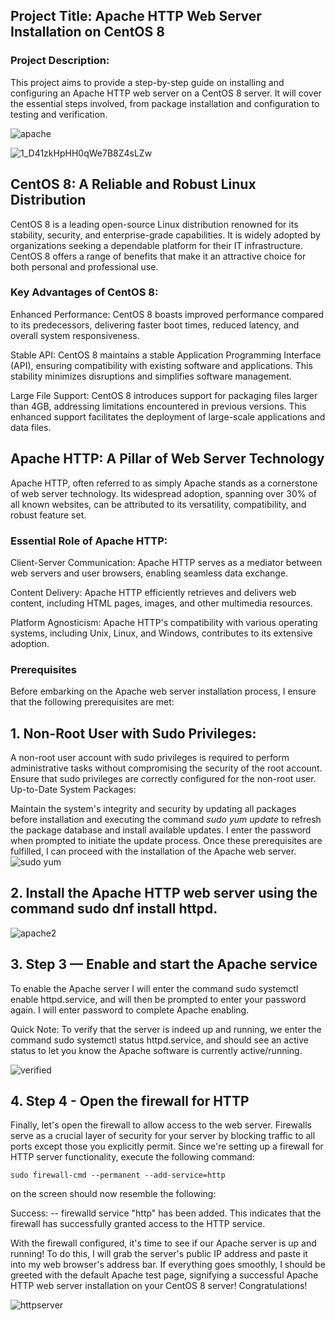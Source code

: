 ## Project Title: Apache HTTP Web Server Installation on CentOS 8

### Project Description:

 This project aims to provide a step-by-step guide on installing and configuring an Apache HTTP web server on a CentOS 8 server. It will cover the essential steps involved, from package installation and configuration to testing and verification.

![apache](https://github.com/owootomo/Devops-Project/assets/144632027/24702ea8-2b89-4849-baac-96ea37aee152)

![1_D41zkHpHH0qWe7B8Z4sLZw](https://github.com/owootomo/Devops-Project/assets/144632027/317e9e89-0795-42ab-a250-574cc2ab363f)

## CentOS 8: A Reliable and Robust Linux Distribution

CentOS 8 is a leading open-source Linux distribution renowned for its stability, security, and enterprise-grade capabilities. It is widely adopted by organizations seeking a dependable platform for their IT infrastructure. CentOS 8 offers a range of benefits that make it an attractive choice for both personal and professional use.

### Key Advantages of CentOS 8:

Enhanced Performance: CentOS 8 boasts improved performance compared to its predecessors, delivering faster boot times, reduced latency, and overall system responsiveness.

Stable API: CentOS 8 maintains a stable Application Programming Interface (API), ensuring compatibility with existing software and applications. This stability minimizes disruptions and simplifies software management.

Large File Support: CentOS 8 introduces support for packaging files larger than 4GB, addressing limitations encountered in previous versions. This enhanced support facilitates the deployment of large-scale applications and data files.

## Apache HTTP: A Pillar of Web Server Technology

Apache HTTP, often referred to as simply Apache stands as a cornerstone of web server technology. Its widespread adoption, spanning over 30% of all known websites, can be attributed to its versatility, compatibility, and robust feature set.

### Essential Role of Apache HTTP:

Client-Server Communication: Apache HTTP serves as a mediator between web servers and user browsers, enabling seamless data exchange.

Content Delivery: Apache HTTP efficiently retrieves and delivers web content, including HTML pages, images, and other multimedia resources.

Platform Agnosticism: Apache HTTP's compatibility with various operating systems, including Unix, Linux, and Windows, contributes to its extensive adoption.

### Prerequisites

Before embarking on the Apache web server installation process, I ensure that the following prerequisites are met:

 ## 1. Non-Root User with Sudo Privileges:

A non-root user account with sudo privileges is required to perform administrative tasks without compromising the security of the root account.
Ensure that sudo privileges are correctly configured for the non-root user.
Up-to-Date System Packages:

Maintain the system's integrity and security by updating all packages before installation and executing the command _sudo yum update_ to refresh the package database and install available updates.
I enter the password when prompted to initiate the update process. Once these prerequisites are fulfilled, I can proceed with the installation of the Apache web server.
![sudo yum](https://github.com/owootomo/Devops-Project/assets/144632027/6ff78601-94f1-4237-afa4-f6dc9341e666)

 ## 2. Install the Apache HTTP web server using the command sudo dnf install httpd.
![apache2](https://github.com/owootomo/Devops-Project/assets/144632027/4e2e01ee-d1fc-425c-afdb-dce1d2fc7bd3)

## 3. Step 3 — Enable and start the Apache service

To enable the Apache server I  will enter the command sudo systemctl enable httpd.service, and will then be prompted to enter your password again. I will enter password to complete Apache enabling.

Quick Note: To verify that the server is indeed up and running, we enter the command sudo systemctl status httpd.service, and should see an active status to let you know the Apache software is currently active/running.

![verified](https://github.com/owootomo/Devops-Project/assets/144632027/72967150-d037-49ea-a038-931e689d0c6a)

## 4. Step 4 - Open the firewall for HTTP

Finally, let's open the firewall to allow access to the web server. Firewalls serve as a crucial layer of security for your server by blocking traffic to all ports except those you explicitly permit. Since we're setting up a firewall for HTTP server functionality, execute the following command:

```
sudo firewall-cmd --permanent --add-service=http
```
on the screen should now resemble the following:

Success:
-- firewalld service "http" has been added.
This indicates that the firewall has successfully granted access to the HTTP service.

With the firewall configured, it's time to see if our Apache server is up and running! To do this, I will grab the server's public IP address and paste it into my web browser's address bar. If everything goes smoothly, I should be greeted with the default Apache test page, signifying a successful Apache HTTP web server installation on your CentOS 8 server! Congratulations! 


![httpserver](https://github.com/owootomo/Devops-Project/assets/144632027/e91c3e2e-4a4d-47d2-b11b-7a9e656a2e36)

